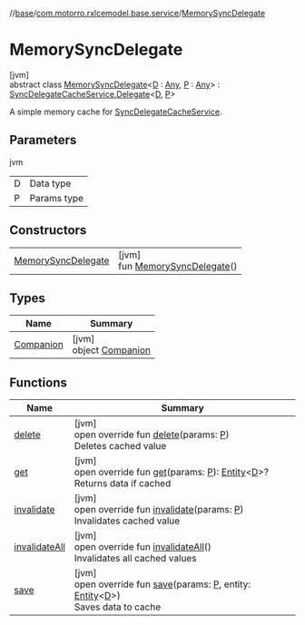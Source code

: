 //[base](../../../index.md)/[com.motorro.rxlcemodel.base.service](../index.md)/[MemorySyncDelegate](index.md)

# MemorySyncDelegate

[jvm]\
abstract class [MemorySyncDelegate](index.md)&lt;[D](index.md) : [Any](https://kotlinlang.org/api/latest/jvm/stdlib/kotlin/-any/index.html), [P](index.md) : [Any](https://kotlinlang.org/api/latest/jvm/stdlib/kotlin/-any/index.html)&gt; : [SyncDelegateCacheService.Delegate](../-sync-delegate-cache-service/-delegate/index.md)&lt;[D](index.md), [P](index.md)&gt; 

A simple memory cache for [SyncDelegateCacheService](../-sync-delegate-cache-service/index.md).

## Parameters

jvm

| | |
|---|---|
| D | Data type |
| P | Params type |

## Constructors

| | |
|---|---|
| [MemorySyncDelegate](-memory-sync-delegate.md) | [jvm]<br>fun [MemorySyncDelegate](-memory-sync-delegate.md)() |

## Types

| Name | Summary |
|---|---|
| [Companion](-companion/index.md) | [jvm]<br>object [Companion](-companion/index.md) |

## Functions

| Name | Summary |
|---|---|
| [delete](delete.md) | [jvm]<br>open override fun [delete](delete.md)(params: [P](index.md))<br>Deletes cached value |
| [get](get.md) | [jvm]<br>open override fun [get](get.md)(params: [P](index.md)): [Entity](../../com.motorro.rxlcemodel.base.entity/-entity/index.md)&lt;[D](index.md)&gt;?<br>Returns data if cached |
| [invalidate](invalidate.md) | [jvm]<br>open override fun [invalidate](invalidate.md)(params: [P](index.md))<br>Invalidates cached value |
| [invalidateAll](invalidate-all.md) | [jvm]<br>open override fun [invalidateAll](invalidate-all.md)()<br>Invalidates all cached values |
| [save](save.md) | [jvm]<br>open override fun [save](save.md)(params: [P](index.md), entity: [Entity](../../com.motorro.rxlcemodel.base.entity/-entity/index.md)&lt;[D](index.md)&gt;)<br>Saves data to cache |
